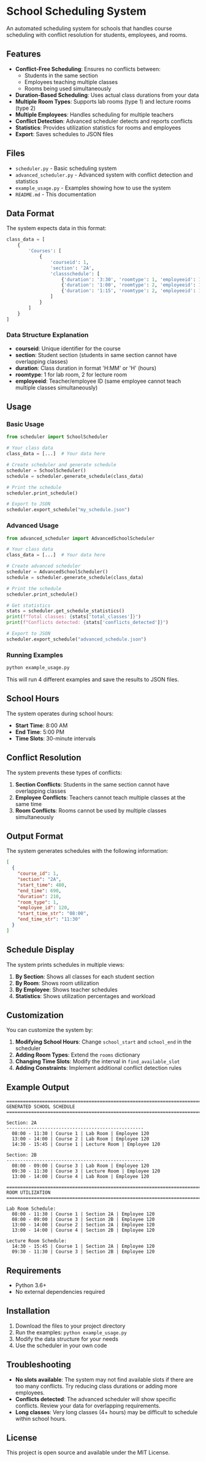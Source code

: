 # School Scheduling System

An automated scheduling system for schools that handles course scheduling with conflict resolution for students, employees, and rooms.

## Features

- **Conflict-Free Scheduling**: Ensures no conflicts between:
  - Students in the same section
  - Employees teaching multiple classes
  - Rooms being used simultaneously
- **Duration-Based Scheduling**: Uses actual class durations from your data
- **Multiple Room Types**: Supports lab rooms (type 1) and lecture rooms (type 2)
- **Multiple Employees**: Handles scheduling for multiple teachers
- **Conflict Detection**: Advanced scheduler detects and reports conflicts
- **Statistics**: Provides utilization statistics for rooms and employees
- **Export**: Saves schedules to JSON files

## Files

- `scheduler.py` - Basic scheduling system
- `advanced_scheduler.py` - Advanced system with conflict detection and statistics
- `example_usage.py` - Examples showing how to use the system
- `README.md` - This documentation

## Data Format

The system expects data in this format:

```python
class_data = [
    {
        'Courses': [
            {
                'courseid': 1,
                'section': '2A',
                'classschedule': [ 
                    {'duration': '3:30', 'roomtype': 1, 'employeeid': 120},
                    {'duration': '1:00', 'roomtype': 2, 'employeeid': 120},
                    {'duration': '1:15', 'roomtype': 2, 'employeeid': 120}
                ]
            }
        ]
    }
]
```

### Data Structure Explanation

- **courseid**: Unique identifier for the course
- **section**: Student section (students in same section cannot have overlapping classes)
- **duration**: Class duration in format 'H:MM' or 'H' (hours)
- **roomtype**: 1 for lab room, 2 for lecture room
- **employeeid**: Teacher/employee ID (same employee cannot teach multiple classes simultaneously)

## Usage

### Basic Usage

```python
from scheduler import SchoolScheduler

# Your class data
class_data = [...]  # Your data here

# Create scheduler and generate schedule
scheduler = SchoolScheduler()
schedule = scheduler.generate_schedule(class_data)

# Print the schedule
scheduler.print_schedule()

# Export to JSON
scheduler.export_schedule("my_schedule.json")
```

### Advanced Usage

```python
from advanced_scheduler import AdvancedSchoolScheduler

# Your class data
class_data = [...]  # Your data here

# Create advanced scheduler
scheduler = AdvancedSchoolScheduler()
schedule = scheduler.generate_schedule(class_data)

# Print the schedule
scheduler.print_schedule()

# Get statistics
stats = scheduler.get_schedule_statistics()
print(f"Total classes: {stats['total_classes']}")
print(f"Conflicts detected: {stats['conflicts_detected']}")

# Export to JSON
scheduler.export_schedule("advanced_schedule.json")
```

### Running Examples

```bash
python example_usage.py
```

This will run 4 different examples and save the results to JSON files.

## School Hours

The system operates during school hours:
- **Start Time**: 8:00 AM
- **End Time**: 5:00 PM
- **Time Slots**: 30-minute intervals

## Conflict Resolution

The system prevents these types of conflicts:

1. **Section Conflicts**: Students in the same section cannot have overlapping classes
2. **Employee Conflicts**: Teachers cannot teach multiple classes at the same time
3. **Room Conflicts**: Rooms cannot be used by multiple classes simultaneously

## Output Format

The system generates schedules with the following information:

```json
[
  {
    "course_id": 1,
    "section": "2A",
    "start_time": 480,
    "end_time": 690,
    "duration": 210,
    "room_type": 1,
    "employee_id": 120,
    "start_time_str": "08:00",
    "end_time_str": "11:30"
  }
]
```

## Schedule Display

The system prints schedules in multiple views:

1. **By Section**: Shows all classes for each student section
2. **By Room**: Shows room utilization
3. **By Employee**: Shows teacher schedules
4. **Statistics**: Shows utilization percentages and workload

## Customization

You can customize the system by:

1. **Modifying School Hours**: Change `school_start` and `school_end` in the scheduler
2. **Adding Room Types**: Extend the `rooms` dictionary
3. **Changing Time Slots**: Modify the interval in `find_available_slot`
4. **Adding Constraints**: Implement additional conflict detection rules

## Example Output

```
================================================================================
GENERATED SCHOOL SCHEDULE
================================================================================

Section: 2A
--------------------------------------------------
  08:00 - 11:30 | Course 1 | Lab Room | Employee 120
  13:00 - 14:00 | Course 2 | Lab Room | Employee 120
  14:30 - 15:45 | Course 1 | Lecture Room | Employee 120

Section: 2B
--------------------------------------------------
  08:00 - 09:00 | Course 3 | Lab Room | Employee 120
  09:30 - 11:30 | Course 3 | Lecture Room | Employee 120
  13:00 - 14:00 | Course 4 | Lab Room | Employee 120

================================================================================
ROOM UTILIZATION
================================================================================

Lab Room Schedule:
  08:00 - 11:30 | Course 1 | Section 2A | Employee 120
  08:00 - 09:00 | Course 3 | Section 2B | Employee 120
  13:00 - 14:00 | Course 2 | Section 2A | Employee 120
  13:00 - 14:00 | Course 4 | Section 2B | Employee 120

Lecture Room Schedule:
  14:30 - 15:45 | Course 1 | Section 2A | Employee 120
  09:30 - 11:30 | Course 3 | Section 2B | Employee 120
```

## Requirements

- Python 3.6+
- No external dependencies required

## Installation

1. Download the files to your project directory
2. Run the examples: `python example_usage.py`
3. Modify the data structure for your needs
4. Use the scheduler in your own code

## Troubleshooting

- **No slots available**: The system may not find available slots if there are too many conflicts. Try reducing class durations or adding more employees.
- **Conflicts detected**: The advanced scheduler will show specific conflicts. Review your data for overlapping requirements.
- **Long classes**: Very long classes (4+ hours) may be difficult to schedule within school hours.

## License

This project is open source and available under the MIT License. 